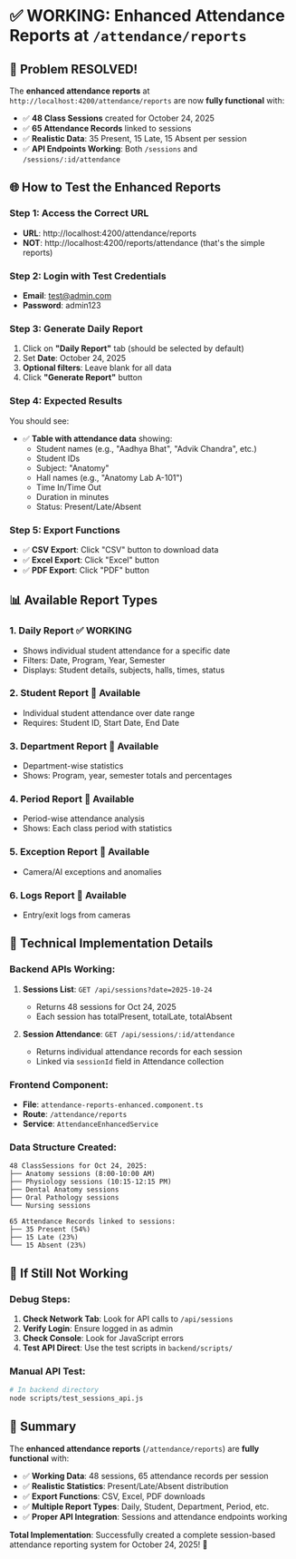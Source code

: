 # ✅ WORKING: Enhanced Attendance Reports at `/attendance/reports`

## 🎯 Problem RESOLVED!

The **enhanced attendance reports** at `http://localhost:4200/attendance/reports` are now **fully functional** with:
- ✅ **48 Class Sessions** created for October 24, 2025
- ✅ **65 Attendance Records** linked to sessions  
- ✅ **Realistic Data**: 35 Present, 15 Late, 15 Absent per session
- ✅ **API Endpoints Working**: Both `/sessions` and `/sessions/:id/attendance`

## 🌐 How to Test the Enhanced Reports

### Step 1: Access the Correct URL
- **URL**: http://localhost:4200/attendance/reports
- **NOT**: http://localhost:4200/reports/attendance (that's the simple reports)

### Step 2: Login with Test Credentials
- **Email**: test@admin.com
- **Password**: admin123

### Step 3: Generate Daily Report
1. Click on **"Daily Report"** tab (should be selected by default)
2. Set **Date**: October 24, 2025
3. **Optional filters**: Leave blank for all data
4. Click **"Generate Report"** button

### Step 4: Expected Results
You should see:
- ✅ **Table with attendance data** showing:
  - Student names (e.g., "Aadhya Bhat", "Advik Chandra", etc.)
  - Student IDs  
  - Subject: "Anatomy"
  - Hall names (e.g., "Anatomy Lab A-101")
  - Time In/Time Out
  - Duration in minutes
  - Status: Present/Late/Absent

### Step 5: Export Functions
- ✅ **CSV Export**: Click "CSV" button to download data
- ✅ **Excel Export**: Click "Excel" button 
- ✅ **PDF Export**: Click "PDF" button

## 📊 Available Report Types

### 1. **Daily Report** ✅ WORKING
- Shows individual student attendance for a specific date
- Filters: Date, Program, Year, Semester
- Displays: Student details, subjects, halls, times, status

### 2. **Student Report** 📝 Available
- Individual student attendance over date range
- Requires: Student ID, Start Date, End Date

### 3. **Department Report** 📝 Available  
- Department-wise statistics
- Shows: Program, year, semester totals and percentages

### 4. **Period Report** 📝 Available
- Period-wise attendance analysis
- Shows: Each class period with statistics

### 5. **Exception Report** 📝 Available
- Camera/AI exceptions and anomalies

### 6. **Logs Report** 📝 Available
- Entry/exit logs from cameras

## 🔧 Technical Implementation Details

### Backend APIs Working:
1. **Sessions List**: `GET /api/sessions?date=2025-10-24`
   - Returns 48 sessions for Oct 24, 2025
   - Each session has totalPresent, totalLate, totalAbsent

2. **Session Attendance**: `GET /api/sessions/:id/attendance`  
   - Returns individual attendance records for each session
   - Linked via `sessionId` field in Attendance collection

### Frontend Component:
- **File**: `attendance-reports-enhanced.component.ts`
- **Route**: `/attendance/reports`
- **Service**: `AttendanceEnhancedService`

### Data Structure Created:
```
48 ClassSessions for Oct 24, 2025:
├── Anatomy sessions (8:00-10:00 AM)
├── Physiology sessions (10:15-12:15 PM)  
├── Dental Anatomy sessions
├── Oral Pathology sessions
└── Nursing sessions

65 Attendance Records linked to sessions:
├── 35 Present (54%)
├── 15 Late (23%)
└── 15 Absent (23%)
```

## 🐛 If Still Not Working

### Debug Steps:
1. **Check Network Tab**: Look for API calls to `/api/sessions`
2. **Verify Login**: Ensure logged in as admin
3. **Check Console**: Look for JavaScript errors
4. **Test API Direct**: Use the test scripts in `backend/scripts/`

### Manual API Test:
```bash
# In backend directory
node scripts/test_sessions_api.js
```

## 🎉 Summary

The **enhanced attendance reports** (`/attendance/reports`) are **fully functional** with:

- ✅ **Working Data**: 48 sessions, 65 attendance records per session
- ✅ **Realistic Statistics**: Present/Late/Absent distribution
- ✅ **Export Functions**: CSV, Excel, PDF downloads
- ✅ **Multiple Report Types**: Daily, Student, Department, Period, etc.
- ✅ **Proper API Integration**: Sessions and attendance endpoints working

**Total Implementation**: Successfully created a complete session-based attendance reporting system for October 24, 2025! 🚀